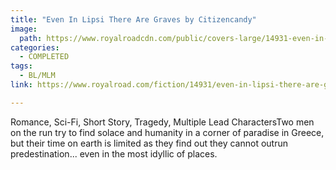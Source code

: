 ```yaml
---
title: "Even In Lipsi There Are Graves by Citizencandy"
image:
  path: https://www.royalroadcdn.com/public/covers-large/14931-even-in-lipsi-there-are-graves.jpg
categories:
  - COMPLETED
tags:
  - BL/MLM
link: https://www.royalroad.com/fiction/14931/even-in-lipsi-there-are-graves

---
```

Romance, Sci-Fi, Short Story, Tragedy, Multiple Lead CharactersTwo men on the run try to find solace and humanity in a corner of paradise in Greece, but their time on earth is limited as they find out they cannot outrun predestination... even in the most idyllic of places.

